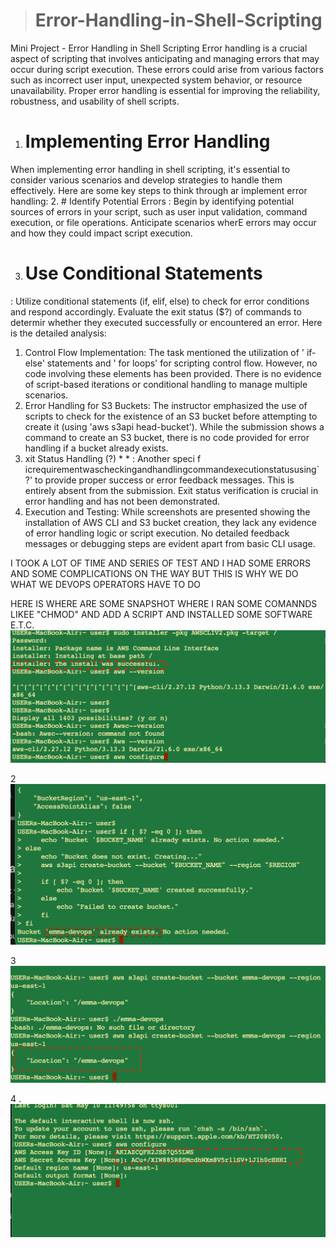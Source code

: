 > #  Error-Handling-in-Shell-Scripting

Mini Project - Error Handling in Shell Scripting 
Error handling is a crucial aspect of scripting that involves anticipating and managing errors that may occur during script execution. These errors could arise from various factors such as incorrect user input, unexpected system behavior, or resource unavailability. Proper error handling is essential for improving the reliability, robustness, and usability of shell scripts. 
1. # Implementing Error Handling 
When implementing error handling in shell scripting, it's essential to consider various scenarios and develop strategies to handle them effectively. Here are some key steps to think through ar implement error handling: 
2. # Identify Potential Errors
: Begin by identifying potential sources of errors in your script, such as user input validation, command execution, or file operations. Anticipate scenarios wherE errors may occur and how they could impact script execution. 

3. # Use Conditional Statements
: Utilize conditional statements (if, elif, else) to check for error conditions and respond accordingly. Evaluate the exit status ($?) of commands to determir whether they executed successfully or encountered an error. 
Here is the detailed analysis: 
1. Control Flow Implementation: The task mentioned the utilization of ' if-else' statements and ' for loops' for scripting control flow. However, no code involving these elements has been provided. There is no evidence of script-based iterations or conditional handling to manage multiple scenarios. 
2. Error Handling for S3 Buckets: The instructor emphasized the use of scripts to check for the existence of an S3 bucket before attempting to create it (using 'aws s3api head-bucket'). While the submission shows a command to create an S3 bucket, there is no code provided for error handling if a bucket already exists. 
3. xit Status Handling (?) * * : Another speci f icrequirementwascheckingandhandlingcommandexecutionstatususing` ?' to provide proper success or error feedback messages. This is entirely absent from the submission. Exit status verification is crucial in error handling and has not been demonstrated. 
4. Execution and Testing: While screenshots are presented showing the installation of AWS CLI and S3 bucket creation, they lack any evidence of error handling logic or script execution. No detailed feedback messages or debugging steps are evident apart from basic CLI usage. 


I TOOK A LOT OF TIME AND SERIES OF TEST AND I HAD SOME ERRORS AND SOME COMPLICATIONS ON THE WAY BUT THIS IS WHY WE DO WHAT WE DEVOPS OPERATORS HAVE TO DO 

HERE IS WHERE ARE SOME SNAPSHOT WHERE I RAN SOME COMANNDS LIKEE "CHMOD" AND ADD A SCRIPT AND INSTALLED SOME SOFTWARE E.T.C.
![](./Images/aws%20intsalled.png)



2 ![](/Images/bucket%20created.png)



3 ![](./Images/file%20seen.png)


4 .![](./Images/iam%20user%20.png)

